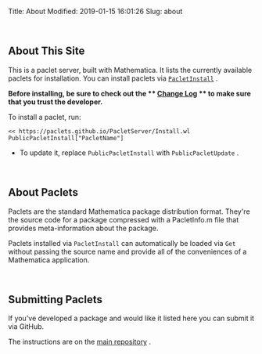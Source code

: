 Title: About
Modified: 2019-01-15 16:01:26
Slug: about

<a id="aboutthissite" class="Subsection" style="width:0;height:0;margin:0;padding:0;">&zwnj;</a>

## About This Site

This is a paclet server, built with Mathematica. It lists the currently available paclets for installation. You can install paclets via  [```PacletInstall```](https://www.wolframcloud.com/objects/b3m2a1.docs/reference/PacletManager/ref/PacletInstall.html) . 

**Before installing, be sure to check out the ** **[Change Log](https://paclets.github.io/PacletServer/pages/log.html)** ** to make sure that you trust the developer.**

To install a paclet, run:

    << https://paclets.github.io/PacletServer/Install.wl
    PublicPacletInstall["PacletName"]

*  To update it, replace  ```PublicPacletInstall``` with  ```PublicPacletUpdate``` . 

<a id="aboutpaclets" class="Subsection" style="width:0;height:0;margin:0;padding:0;">&zwnj;</a>

## About Paclets

Paclets are the standard Mathematica package distribution format. They're the source code for a package compressed with a PacletInfo.m file that provides meta-information about the package.

Paclets installed via  ```PacletInstall``` can automatically be loaded via  ```Get``` without passing the source name and provide all of the conveniences of a Mathematica application.

<a id="submittingpaclets" class="Subsection" style="width:0;height:0;margin:0;padding:0;">&zwnj;</a>

## Submitting Paclets

If you've developed a package and would like it listed here you can submit it via GitHub.

The instructions are on the  [main repository](https://github.com/paclets/PacletServer#contributing-a-paclet) .